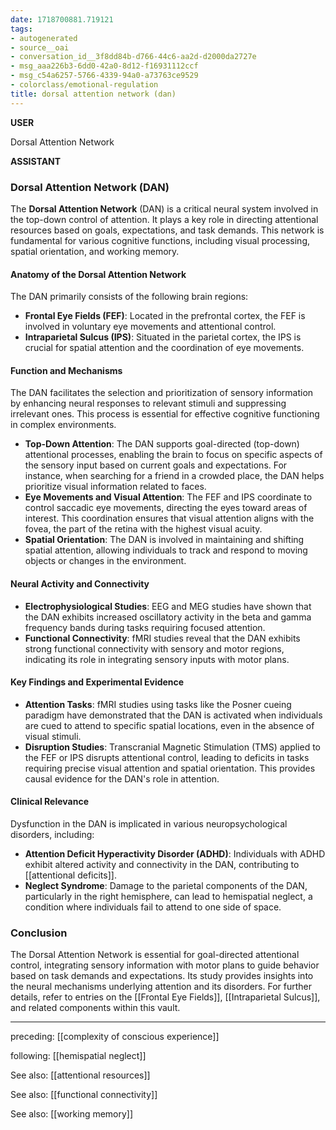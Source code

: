 ```yaml
---
date: 1718700881.719121
tags:
- autogenerated
- source__oai
- conversation_id__3f8dd84b-d766-44c6-aa2d-d2000da2727e
- msg_aaa226b3-6dd0-42a0-8d12-f16931112ccf
- msg_c54a6257-5766-4339-94a0-a73763ce9529
- colorclass/emotional-regulation
title: dorsal attention network (dan)
---
```


**USER**

Dorsal Attention Network


**ASSISTANT**

### Dorsal Attention Network (DAN)

The **Dorsal Attention Network** (DAN) is a critical neural system involved in the top-down control of attention. It plays a key role in directing attentional resources based on goals, expectations, and task demands. This network is fundamental for various cognitive functions, including visual processing, spatial orientation, and working memory.

#### Anatomy of the Dorsal Attention Network

The DAN primarily consists of the following brain regions:

- **Frontal Eye Fields (FEF)**: Located in the prefrontal cortex, the FEF is involved in voluntary eye movements and attentional control.
- **Intraparietal Sulcus (IPS)**: Situated in the parietal cortex, the IPS is crucial for spatial attention and the coordination of eye movements.

#### Function and Mechanisms

The DAN facilitates the selection and prioritization of sensory information by enhancing neural responses to relevant stimuli and suppressing irrelevant ones. This process is essential for effective cognitive functioning in complex environments.

- **Top-Down Attention**: The DAN supports goal-directed (top-down) attentional processes, enabling the brain to focus on specific aspects of the sensory input based on current goals and expectations. For instance, when searching for a friend in a crowded place, the DAN helps prioritize visual information related to faces.
- **Eye Movements and Visual Attention**: The FEF and IPS coordinate to control saccadic eye movements, directing the eyes toward areas of interest. This coordination ensures that visual attention aligns with the fovea, the part of the retina with the highest visual acuity.
- **Spatial Orientation**: The DAN is involved in maintaining and shifting spatial attention, allowing individuals to track and respond to moving objects or changes in the environment.

#### Neural Activity and Connectivity

- **Electrophysiological Studies**: EEG and MEG studies have shown that the DAN exhibits increased oscillatory activity in the beta and gamma frequency bands during tasks requiring focused attention.
- **Functional Connectivity**: fMRI studies reveal that the DAN exhibits strong functional connectivity with sensory and motor regions, indicating its role in integrating sensory inputs with motor plans.

#### Key Findings and Experimental Evidence

- **Attention Tasks**: fMRI studies using tasks like the Posner cueing paradigm have demonstrated that the DAN is activated when individuals are cued to attend to specific spatial locations, even in the absence of visual stimuli.
- **Disruption Studies**: Transcranial Magnetic Stimulation (TMS) applied to the FEF or IPS disrupts attentional control, leading to deficits in tasks requiring precise visual attention and spatial orientation. This provides causal evidence for the DAN's role in attention.

#### Clinical Relevance

Dysfunction in the DAN is implicated in various neuropsychological disorders, including:

- **Attention Deficit Hyperactivity Disorder (ADHD)**: Individuals with ADHD exhibit altered activity and connectivity in the DAN, contributing to [[attentional deficits]].
- **Neglect Syndrome**: Damage to the parietal components of the DAN, particularly in the right hemisphere, can lead to hemispatial neglect, a condition where individuals fail to attend to one side of space.

### Conclusion

The Dorsal Attention Network is essential for goal-directed attentional control, integrating sensory information with motor plans to guide behavior based on task demands and expectations. Its study provides insights into the neural mechanisms underlying attention and its disorders. For further details, refer to entries on the [[Frontal Eye Fields]], [[Intraparietal Sulcus]], and related components within this vault.


---

preceding: [[complexity of conscious experience]]  


following: [[hemispatial neglect]]

See also: [[attentional resources]]


See also: [[functional connectivity]]


See also: [[working memory]]